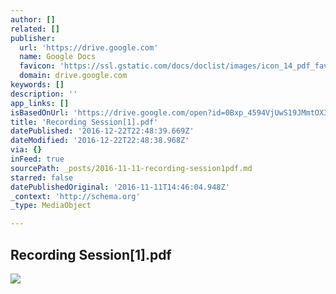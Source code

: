 ```yaml
---
author: []
related: []
publisher:
  url: 'https://drive.google.com'
  name: Google Docs
  favicon: 'https://ssl.gstatic.com/docs/doclist/images/icon_14_pdf_favicon.ico'
  domain: drive.google.com
keywords: []
description: ''
app_links: []
isBasedOnUrl: 'https://drive.google.com/open?id=0Bxp_4594VjUwS19JMmtOX3Z6SVk'
title: 'Recording Session[1].pdf'
datePublished: '2016-12-22T22:48:39.669Z'
dateModified: '2016-12-22T22:48:38.968Z'
via: {}
inFeed: true
sourcePath: _posts/2016-11-11-recording-session1pdf.md
starred: false
datePublishedOriginal: '2016-11-11T14:46:04.948Z'
_context: 'http://schema.org'
_type: MediaObject

---
```

<article style=""><h1>Recording Session[1].pdf</h1><img src="https://lh4.googleusercontent.com/jAunRrn1-_uqwwluib0sh_kzlOdsvmx5cEGPnEcIy6SrVb-sl1KDAg=w1200-h630-p" /></article>